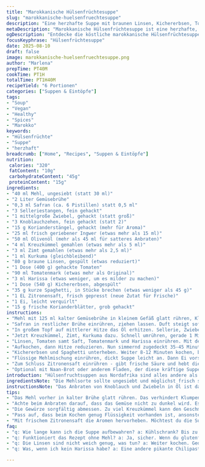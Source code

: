 ```yaml
---
title: "Marokkanische Hülsenfrüchtesuppe"
slug: "marokkanische-huelsenfruechtesuppe"
description: "Eine herzhafte Suppe mit braunen Linsen, Kichererbsen, Tomaten, und einer feinen Gewürzmischung aus Safran, Kreuzkümmel, und Zimt. Zunächst werden Gemüse und aromatische Kräuter in Olivenöl angeschwitzt. Dann köcheln die Hülsenfrüchte langsam im duftenden Gewürzfond. Spaghetti als Sämigkeitsgeber und ein Ei zum Binden runden das Gericht ab. Ideal für kühle Tage, vegetarisch und laktosefrei. Klassisch marokkanisch inspiriert - mit meinem persönlichen Touch durch ein paar Änderungen in Mengen und Zutaten, die für mehr Balance sorgen und intensiveres Aroma verleihen."
metaDescription: "Marokkanische Hülsenfrüchtesuppe ist eine herzhafte, aromatische Suppe mit Linsen und Kichererbsen. Ideal für kalte Tage, vegetarisch und laktosefrei."
ogDescription: "Entdecke die köstliche marokkanische Hülsenfrüchtesuppe. Aromatisch und sättigend - perfekt für die kühleren Monate."
focusKeyphrase: "Hülsenfrüchtesuppe"
date: 2025-08-10
draft: false
image: marokkanische-huelsenfruechtesuppe.png
author: "Marlena"
prepTime: PT40M
cookTime: PT1H
totalTime: PT1H40M
recipeYield: "6 Portionen"
categories: ["Suppen & Eintöpfe"]
tags:
- "Soup"
- "Vegan"
- "Healthy"
- "Spices"
- "Marokko"
keywords:
- "Hülsenfrüchte"
- "Suppe"
- "herzhaft"
breadcrumb: ["Home", "Recipes", "Suppen & Eintöpfe"]
nutrition: 
 calories: "320"
 fatContent: "10g"
 carbohydrateContent: "45g"
 proteinContent: "15g"
ingredients:
- "40 ml Mehl, ungesiebt (statt 30 ml)"
- "2 Liter Gemüsebrühe"
- "0,3 ml Safran (ca. 6 Pistillen) statt 0,5 ml"
- "3 Selleriestangen, fein gehackt"
- "1 mittelgroße Zwiebel, gehackt (statt groß)"
- "3 Knoblauchzehen, fein gehackt (statt 2)"
- "15 g Korianderstängel, gehackt (mehr für Aroma)"
- "25 ml frisch geriebener Ingwer (etwas mehr als 15 ml)"
- "50 ml Olivenöl (mehr als 45 ml für satteres Anbraten)"
- "4 ml Kreuzkümmel gemahlen (etwas mehr als 5 ml)"
- "3 ml Zimt gemahlen (etwas mehr als 2,5 ml)"
- "1 ml Kurkuma (gleichbleibend)"
- "80 g braune Linsen, gespült (etwas reduziert)"
- "1 Dose (400 g) gehackte Tomaten"
- "90 ml Tomatenmark (etwas mehr als Original)"
- "3 ml Harissa (etwas weniger, um es milder zu machen)"
- "1 Dose (540 g) Kichererbsen, abgespült"
- "35 g kurze Spaghetti, in Stücke brechen (etwas weniger als 45 g)"
- "1 EL Zitronensaft, frisch gepresst (neue Zutat für Frische)"
- "1 Ei, leicht verquirlt"
- "15 g frische Korianderblätter, grob gehackt"
instructions:
- "Mehl mit 125 ml kalter Gemüsebrühe in kleinem Gefäß glatt rühren, Klümpchen vermeiden. Brauchst du später zum Andicken."
- "Safran in restlicher Brühe einrühren, ziehen lassen. Duft steigt sofort hoch, typisch nussig-blumig, nicht zu übertreiben. Flüssigkeit dann warm halten."
- "In großem Topf auf mittlerer Hitze das Öl erhitzen. Sellerie, Zwiebel, Knoblauch, Korianderstängel und Ingwer hineingeben. Nicht lassen zu braun werden – eher glasig, appetitliche Süße entfaltet sich nach 3-4 Minuten."
- "Jetzt Kreuzkümmel, Zimt, Kurkuma dazu. Schnell umrühren, gerade 1 Minute, sonst wird’s bitter. Gewürze sollen nur kurz anrösten und ihr Aroma entfalten, nicht verbrennen."
- "Linsen, Tomaten samt Saft, Tomatenmark und Harissa einrühren. Mit der Safran-Brühe aufgießen, Flüssigkeit muss die Linsen gut bedecken."
- "Aufkochen, dann Hitze reduzieren. Nun simmernd zugedeckt 35-45 Minuten kochen, bis Linsen weich sind. Ab und zu rühren, Boden checken, nicht anbrennen lassen! Geruch und Farbe verändern sich – klare Andeutung für Garzeit."
- "Kichererbsen und Spaghetti unterheben. Weiter 8-12 Minuten kochen, bis Pasta bissfest isst. Hier genau beobachten; zu weich ist matschig, zu hart frustrierend."
- "Flüssige Mehlmischung einrühren, dickt Suppe leicht an. Dann Ei vorsichtig in dünnem Strahl einfließen lassen, ohne zu rühren, damit es Fäden zieht und leichte Bindung gibt. Eine Minute stocken lassen, dann vorsichtig vermengen."
- "Zum Schluss Zitronensaft einrühren - gibt frische Säure und hebt die Gewürze hervor. Korianderblätter darüber streuen und sofort servieren."
- "Optional mit Naan-Brot oder anderem Fladen, der diese kräftige Suppe gut aufnimmt."
introduction: "Hülsenfruchtsuppen aus Nordafrika sind alles andere als langweilig – sie bringen viel Textur und intensive Aromen auf den Tisch. Ich habe mich hier an einer marokkanisch inspirierten Variante versucht, die bewusst auf Gewürzbalance und sanfte Schärfe setzt. Es gibt viel zu lernen, wenn man mit Safran und Harissa hantiert – zu viel kann schnell erbärmlich sein. Außerdem liebe ich es, eine kleine Portion Pasta reinzumachen; die sorgt für Sämigkeit, ohne zu beschweren. Linsen und Kichererbsen sind natürlich klassisch, aber die Mengen habe ich angepasst, damit die Suppe nicht pampig wird. Knoblauch und Ingwer verleihen Tiefe. Wichtig ist das langsame Köcheln, das den Geschmack richtig trägt. Mit frischer Zitrone und Koriander zum Schluss bekommt die Suppe ihr frisch-herbes Finish."
ingredientsNote: "Die Mehlsorte sollte ungesiebt und möglichst frisch sein, damit das Andicken gelingt, ohne Klümpchen. Statt Safran kannst du auch Kurkuma erhöhen, wenn das Budget knapp ist, aber der Duft bleibt flacher. Für die Brühe eignet sich jeder gute Gemüsefond; kaufe nicht den billigsten, sonst leidet die Suppe. Sellerie kannst du durch Fenchel ersetzen, für eine süßlichere Note. Die Pasta muss kurz reingeben werden, sonst zerfällt sie. Wenn du keine Harissa hast, tut es auch eine pikante Chilipaste oder ein paar Chiliflocken, dann aber sparsam. Korianderstängel geben eine sehr ungewöhnliche, aber aromatische Tiefe. Frischer Ingwer sorgt für Wärme und einen leicht scharfen Biss - getrockneter wirkt blass. Beim Öl lieber gutes natives Olivenöl nehmen, billiges neigt zum Bitteren beim Anbraten."
instructionsNote: "Das Anbraten von Knoblauch und Zwiebeln in Öl ist das Herz dieser Suppe. Achte auf Farbe, nicht verbrennen! Der Zwiebel soll glasig sein, Knoblauch glänzend, sonst bitter. Gewürze kurz mitrösten, bis sie duften, nicht mehr. Beim Aufgießen mit der Brühe sofort mit Safran vermischen, damit er sich gut verteilt. Linsen brauchen Geduld. Probe immer mal, ob sie schon weich sind. Wer keine Linsen mag, kann auch rote nehmen, Kochzeit dann aber deutlich kürzer. Beim Zugabe von Pasta – immer prüfen, dass genug Flüssigkeit im Topf ist, sonst klebt es an. Beim Ei einlaufen lassen, ohne rühren – so entstehen Fäden, das gibt schöne Bindung und ein bisschen Struktur. Wer auf Nummer sicher gehen will, kann das Ei vorher passieren. Ganz zum Schluss Zitronensaft bringt Frische, die wichtige Balance zwischen den erdigen Gewürzen und dem Süß-Säure-Spiel."
tips:
- "Das Mehl vorher in kalter Brühe glatt rühren. Das verhindert Klumpen. Verwende ungesiebtes Mehl, denn das sorgt für eine bessere Bindung. Ist die Suppe zu dünn? Mehr Mehl in Brühe mischen, aber nicht zu spät. Die Konsistenz ist entscheidend."
- "Achte beim Anbraten darauf, dass das Gemüse nicht zu dunkel wird. Es sollte nur glasig und süßlich sein. Knoblauch kann bitter werden, also schnell rühren. Verwende frischen Ingwer, er bringt mehr Aroma als der getrocknete. Lange Kochen stärkt die Aromen."
- "Die Gewürze sorgfältig abmessen. Zu viel Kreuzkümmel kann den Geschmack dominieren. Harissa kann durch Chilipaste ersetzt werden, die bringt nicht den gesamten Geschmacksreichtum. Milder ist besser, weil du reineres Aroma haben willst."
- "Pass auf, dass beim Kochen genug Flüssigkeit vorhanden ist, ansonsten kleben die Spaghetti. Eine kurze Probe während des Kochens ist wichtig. Kichererbsen ersetzen? Dann Linsen gleichmäßig kochen, Zeit anpassen. Frische Kräuter sorgen für extra Frische."
- "Mit frischem Zitronensaft die Aromen hervorheben. Möchtest du die Suppe feiner machen? Füge mehr Koriander hinzu, sehr gut zu alles erdigen Aromen. Letzte Schritte sind entscheidend. Geschmack sofort prüfen, eine sprangmiss ist nie gut."
faq:
- "q: Wie lange kann ich die Suppe aufbewahren? a: Kühlschrank? Bis zu drei Tage hält sie sich dort. Tiefkühlen? Geht auch, aber die Konsistenz verändert sich. Wahrscheinlich weicher. Achte darauf, dass sie in einem luftdichten Behälter aufbewahrt wird."
- "q: Funktioniert das Rezept ohne Mehl? a: Ja, sicher. Wenn du glutenfrei bist, benutze Maisstärke oder Kichererbsenmehl. Das ändert die Konsistenz, aber besser als ohne Bindung. Mehr Zeit zum Eindicken einplanen. Kreativ sein."
- "q: Die Linsen sind nicht weich genug, was tun? a: Weiter kochen. Geduld ist hier der Schlüssel. Manchmal brauchen sie länger. Wenn du rote Linsen verwendest, sind die schneller gar. Einfach im Auge behalten. Geschmack verändert sich auch."
- "q: Was, wenn ich kein Harissa habe? a: Eine andere pikante Chilipaste geht auch. Oder Chiliflocken können eingearbeitet werden. Aber vorsichtig dosieren. Der Kick von Harissa ist schwer zu ersetzen. Geschmack ausprobieren und anpassen."

---
```

